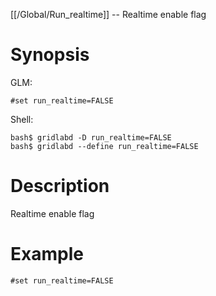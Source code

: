 [[/Global/Run_realtime]] -- Realtime enable flag

# Synopsis

GLM:

~~~
#set run_realtime=FALSE
~~~

Shell:

~~~
bash$ gridlabd -D run_realtime=FALSE
bash$ gridlabd --define run_realtime=FALSE
~~~

# Description

Realtime enable flag

# Example

~~~
#set run_realtime=FALSE
~~~

